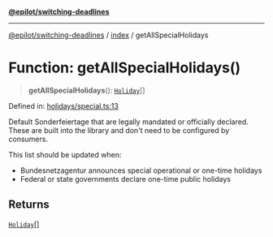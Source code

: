 [**@epilot/switching-deadlines**](../../README.md)

***

[@epilot/switching-deadlines](../../modules.md) / [index](../README.md) / getAllSpecialHolidays

# Function: getAllSpecialHolidays()

> **getAllSpecialHolidays**(): [`Holiday`](../interfaces/Holiday.md)[]

Defined in: [holidays/special.ts:13](https://github.com/epilot-dev/switching-deadlines/blob/6764c18ea2525d949c8b9824eea28bc98b53665e/src/holidays/special.ts#L13)

Default Sonderfeiertage that are legally mandated or officially declared.
These are built into the library and don't need to be configured by consumers.

This list should be updated when:
- Bundesnetzagentur announces special operational or one-time holidays
- Federal or state governments declare one-time public holidays

## Returns

[`Holiday`](../interfaces/Holiday.md)[]
